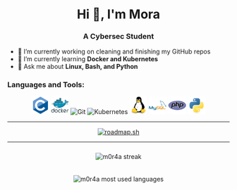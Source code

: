 <h1 align="center">Hi 👋, I'm Mora</h1>
<h3 align="center">A Cybersec Student</h3>

- 🔭 I’m currently working on cleaning and finishing my GitHub repos
- 🌱 I’m currently learning **Docker and Kubernetes**
- 💬 Ask me about **Linux, Bash, and Python**

<h3 align="left">Languages and Tools:</h3>
<p align="center">
  <a target="_blank" rel="noreferrer"> 
    <img src="https://raw.githubusercontent.com/devicons/devicon/master/icons/c/c-original.svg" alt="C" width="40" height="40"/> 
  </a>
  <a target="_blank" rel="noreferrer"> 
    <img src="https://raw.githubusercontent.com/devicons/devicon/master/icons/docker/docker-original-wordmark.svg" alt="Docker" width="40" height="40"/> 
  </a>
  <a target="_blank" rel="noreferrer"> 
    <img src="https://www.vectorlogo.zone/logos/git-scm/git-scm-icon.svg" alt="Git" width="40" height="40"/> 
  </a>
  <a target="_blank" rel="noreferrer"> 
    <img src="https://www.vectorlogo.zone/logos/kubernetes/kubernetes-icon.svg" alt="Kubernetes" width="40" height="40"/> 
  </a>
  <a target="_blank" rel="noreferrer"> 
    <img src="https://raw.githubusercontent.com/devicons/devicon/master/icons/linux/linux-original.svg" alt="Linux" width="40" height="40"/> 
  </a>
  <a target="_blank" rel="noreferrer"> 
    <img src="https://raw.githubusercontent.com/devicons/devicon/master/icons/mysql/mysql-original-wordmark.svg" alt="MySQL" width="40" height="40"/> 
  </a>
  <a target="_blank" rel="noreferrer"> 
    <img src="https://raw.githubusercontent.com/devicons/devicon/master/icons/php/php-original.svg" alt="PHP" width="40" height="40"/> 
  </a>
  <a target="_blank" rel="noreferrer"> 
    <img src="https://raw.githubusercontent.com/devicons/devicon/master/icons/python/python-original.svg" alt="Python" width="40" height="40"/> 
  </a>
</p>

--- 
<p align="center">
<a href="https://roadmap.sh"><img src="https://roadmap.sh/card/wide/66b277bed9896b3d1430516b?variant=dark&roadmaps=python%2Cdevops" alt="roadmap.sh"/></a>
</p>

---

<p align="center">
  <img src="https://github-readme-streak-stats.herokuapp.com/?user=m0r4a&theme=aura](https://github-readme-streak-stats.herokuapp.com?user=m0r4a&theme=aura&date_format=M%20j%5B%2C%20Y%5D" alt="m0r4a streak" style="width: 400px; margin: 10px;"/>
</p>
<p align="center">
  <img src="https://github-readme-stats.vercel.app/api/top-langs/?username=m0r4a&layout=compact&theme=aura" alt="m0r4a most used languages" style="width: 300px; margin: 10px;"/>
</p>

